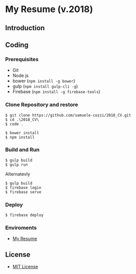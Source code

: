 # My Resume (v.2018)

## Introduction

## Coding
### Prerequisites
- Git
- Node js
- bower (```npm install -g bower```)
- gulp (```npm install gulp-cli -g```)
- Firebase (```npm install -g firebase-tools```)

### Clone Repository and restore

```shell
$ git clone https://github.com/samuele-cozzi/2018_CV.git
$ cd .\2018_CV\
$ code .
```

```shell
$ bower install
$ npm install
```

### Build and Run

```shell
$ gulp build
$ gulp run
```

Alternatevly

```shell
$ gulp build
$ firebase login
$ firebase serve
```

### Deploy

```shell
$ firebase deploy
```
### Enviroments

- [My Resume](https://resume-72cd5.firebaseapp.com/)

## License
- [MIT License](/LICENSE)

